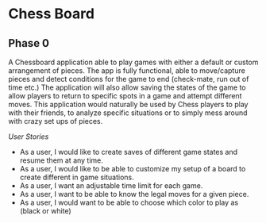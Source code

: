 # Chess Board

## Phase 0 

A Chessboard application able to play games with either a default or custom arrangement of pieces. The app is fully 
functional, able to move/capture pieces and detect conditions for the game to end (check-mate, run out of time etc.) The 
application will also allow saving the states of the game to allow players to return to specific spots in a game and 
attempt different moves. This application would naturally be used by Chess players to play with their friends, to
analyze specific situations or to simply mess around with crazy set ups of pieces. 



*User Stories*
- As a user, I would like to create saves of different game states and resume them at any time.
- As a user, I would like to be able to customize my setup of a board to create different in game situations.
- As a user, I want an adjustable time limit for each game.
- As a user, I want to be able to know the legal moves for a given piece.
- As a user, I would want to be able to choose which color to play as (black or white)

